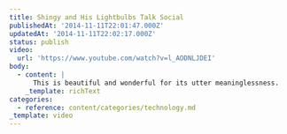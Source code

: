 ```yaml
---
title: Shingy and His Lightbulbs Talk Social
publishedAt: '2014-11-11T22:01:47.000Z'
updatedAt: '2014-11-11T22:02:17.000Z'
status: publish
video:
  url: 'https://www.youtube.com/watch?v=l_AODNLJDEI'
body:
  - content: |
      This is beautiful and wonderful for its utter meaninglessness.
    _template: richText
categories:
  - reference: content/categories/technology.md
_template: video
---
```



